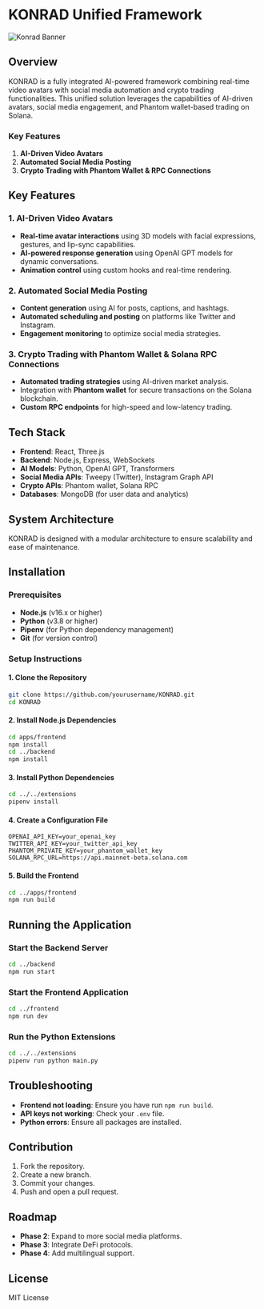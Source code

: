 
# KONRAD Unified Framework
![Konrad Banner](https://i.ibb.co/0MrzKCG/a-banner-with-the-text-konrad-there-is-a-futuristi-w5h-VXdh-GR-KCCg3tt-Qcz-BQ-bu-LXcuo-R4-GMka-RCYkl.jpg)


## Overview
KONRAD is a fully integrated AI-powered framework combining real-time video avatars with social media automation and crypto trading functionalities. 
This unified solution leverages the capabilities of AI-driven avatars, social media engagement, and Phantom wallet-based trading on Solana.

### Key Features
1. **AI-Driven Video Avatars**
2. **Automated Social Media Posting**
3. **Crypto Trading with Phantom Wallet & RPC Connections**

## Key Features
### **1. AI-Driven Video Avatars**
- **Real-time avatar interactions** using 3D models with facial expressions, gestures, and lip-sync capabilities.
- **AI-powered response generation** using OpenAI GPT models for dynamic conversations.
- **Animation control** using custom hooks and real-time rendering.

### **2. Automated Social Media Posting**
- **Content generation** using AI for posts, captions, and hashtags.
- **Automated scheduling and posting** on platforms like Twitter and Instagram.
- **Engagement monitoring** to optimize social media strategies.

### **3. Crypto Trading with Phantom Wallet & Solana RPC Connections**
- **Automated trading strategies** using AI-driven market analysis.
- Integration with **Phantom wallet** for secure transactions on the Solana blockchain.
- **Custom RPC endpoints** for high-speed and low-latency trading.

## Tech Stack
- **Frontend**: React, Three.js
- **Backend**: Node.js, Express, WebSockets
- **AI Models**: Python, OpenAI GPT, Transformers
- **Social Media APIs**: Tweepy (Twitter), Instagram Graph API
- **Crypto APIs**: Phantom wallet, Solana RPC
- **Databases**: MongoDB (for user data and analytics)

## System Architecture
KONRAD is designed with a modular architecture to ensure scalability and ease of maintenance.

## Installation

### Prerequisites
- **Node.js** (v16.x or higher)
- **Python** (v3.8 or higher)
- **Pipenv** (for Python dependency management)
- **Git** (for version control)

### Setup Instructions

#### **1. Clone the Repository**
```bash
git clone https://github.com/yourusername/KONRAD.git
cd KONRAD
```

#### **2. Install Node.js Dependencies**
```bash
cd apps/frontend
npm install
cd ../backend
npm install
```

#### **3. Install Python Dependencies**
```bash
cd ../../extensions
pipenv install
```

#### **4. Create a Configuration File**
```
OPENAI_API_KEY=your_openai_key
TWITTER_API_KEY=your_twitter_api_key
PHANTOM_PRIVATE_KEY=your_phantom_wallet_key
SOLANA_RPC_URL=https://api.mainnet-beta.solana.com
```

#### **5. Build the Frontend**
```bash
cd ../apps/frontend
npm run build
```

## Running the Application

### Start the Backend Server
```bash
cd ../backend
npm run start
```

### Start the Frontend Application
```bash
cd ../frontend
npm run dev
```

### Run the Python Extensions
```bash
cd ../../extensions
pipenv run python main.py
```

## Troubleshooting
- **Frontend not loading**: Ensure you have run `npm run build`.
- **API keys not working**: Check your `.env` file.
- **Python errors**: Ensure all packages are installed.

## Contribution
1. Fork the repository.
2. Create a new branch.
3. Commit your changes.
4. Push and open a pull request.

## Roadmap
- **Phase 2**: Expand to more social media platforms.
- **Phase 3**: Integrate DeFi protocols.
- **Phase 4**: Add multilingual support.

## License
MIT License


